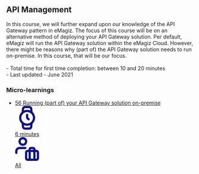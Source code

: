 <div class="ez-academy">
	<div class="ez-academy__body">
		<main class="master">
	<h2 class="title">API Management</h2>
    <p>
       In this course, we will further expand upon our knowledge of the API Gateway pattern in eMagiz. The focus of this course will be on an alternative method of deploying your API Gateway solution. Per default, eMagiz will run the API Gateway solution within the eMagiz Cloud. However, there might be reasons why (part of) the API Gateway solution needs to run on-premise. In this course, that will be our focus.
        </br></br>
        - Total time for first time completion: between 10 and 20 minutes
        </br>
        - Last updated - June 2021
    </p>
    <h3 class="title">Micro-learnings</h3>
    <ul class="strip-container">
        <li class="strip">
            <a href="../../docs/microlearning/advanced-api-management-running-part-of-your-api-gateway-solution-on-premise" class="strip__link">
            <label for="" class="strip__label">
                <span>56</span>
                Running (part of) your API Gateway solution on-premise
            </label>
            <div class="strip__attribute">
                <img class="strip__attribute-icon strip__attribute-icon--duration" src="../../img/microlearning/academy_index/icon-duration32.svg"/>
                <div class="strip__attribute-label">6 minutes</div>
            </div>
            <div class="strip__attribute">
                <img class="strip__attribute-icon strip__attribute-icon--roles" src="../../img/microlearning/academy_index/icon-roles32.svg"/>
                <div class="strip__attribute-label">All</div>
            </div>
        </a>
        </li>            
    </ul>
    </main>
    </div>
</div>